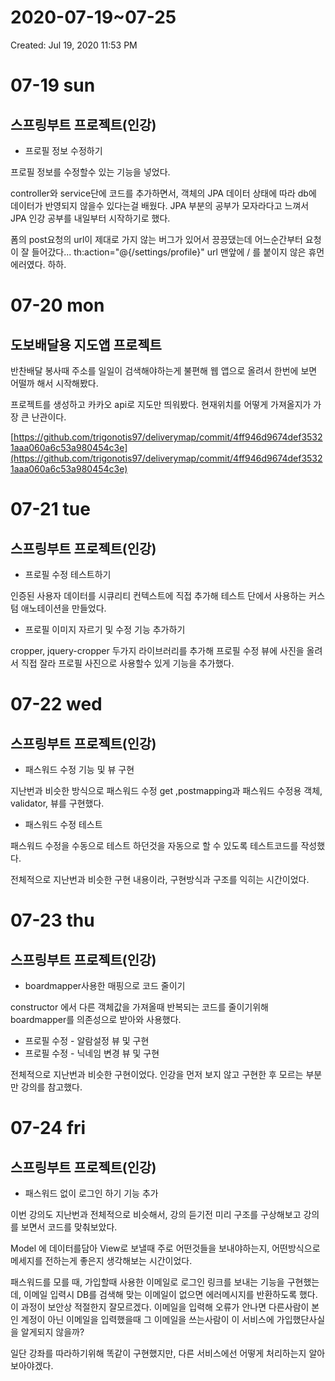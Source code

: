 # 2020-07-19~07-25

Created: Jul 19, 2020 11:53 PM

# 07-19 sun

## 스프링부트 프로젝트(인강)

- 프로필 정보 수정하기

프로필 정보를 수정할수 있는 기능을 넣었다. 

controller와 service단에 코드를 추가하면서, 객체의 JPA 데이터 상태에 따라 db에 데이터가 반영되지 않을수 있다는걸 배웠다. JPA 부분의 공부가 모자라다고 느껴서 JPA 인강 공부를 내일부터 시작하기로 했다.

폼의 post요청의 url이 제대로 가지 않는 버그가 있어서 끙끙댔는데 어느순간부터 요청이 잘 들어갔다... th:action="@{/settings/profile}" url 맨앞에 / 를 붙이지 않은 휴먼 에러였다. 하하. 

# 07-20 mon

## 도보배달용 지도앱 프로젝트

반찬배달 봉사때 주소를 일일이 검색해야하는게 불편해 웹 앱으로 올려서 한번에 보면 어떨까 해서 시작해봤다.

프로젝트를 생성하고 카카오 api로 지도만 띄워봤다. 현재위치를 어떻게 가져올지가 가장 큰 난관이다.

[https://github.com/trigonotis97/deliverymap/commit/4ff946d9674def35321aaa060a6c53a980454c3e](https://github.com/trigonotis97/deliverymap/commit/4ff946d9674def35321aaa060a6c53a980454c3e)

# 07-21 tue

## 스프링부트 프로젝트(인강)

- 프로필 수정 테스트하기

인증된 사용자 데이터를 시큐리티 컨텍스트에 직접 추가해 테스트 단에서 사용하는 커스텀 애노테이션을 만들었다.

- 프로필 이미지 자르기 및 수정 기능 추가하기

cropper, jquery-cropper 두가지 라이브러리를 추가해 프로필 수정 뷰에 사진을 올려서 직접 잘라 프로필 사진으로 사용할수 있게 기능을 추가했다.

# 07-22 wed

## 스프링부트 프로젝트(인강)

- 패스워드 수정 기능 및 뷰 구현

지난번과 비슷한 방식으로 패스워드 수정 get ,postmapping과 패스워드 수정용 객체, validator, 뷰를 구현했다.

- 패스워드 수정 테스트

패스워드 수정을 수동으로 테스트 하던것을 자동으로 할 수 있도록 테스트코드를 작성했다.

전체적으로 지난번과 비슷한 구현 내용이라, 구현방식과 구조를 익히는 시간이었다.

# 07-23 thu

## 스프링부트 프로젝트(인강)

- boardmapper사용한 매핑으로 코드 줄이기

constructor 에서 다른 객체값을 가져올때 반복되는 코드를 줄이기위해 boardmapper를 의존성으로 받아와 사용했다.

- 프로필 수정 - 알람설정 뷰 및 구현
- 프로필 수정 - 닉네임 변경 뷰 및 구현

전체적으로 지난번과 비슷한 구현이었다. 인강을 먼저 보지 않고 구현한 후 모르는 부분만 강의를 참고했다.

# 07-24 fri

## 스프링부트 프로젝트(인강)

- 패스워드 없이 로그인 하기 기능 추가

이번 강의도 지난번과 전체적으로 비슷해서, 강의 듣기전 미리 구조를 구상해보고 강의를 보면서 코드를 맞춰보았다.

Model 에 데이터를담아 View로 보낼때 주로 어떤것들을 보내야하는지, 어떤방식으로 메세지를 전하는게 좋은지 생각해보는 시간이었다.

패스워드를 모를 때, 가입할때 사용한 이메일로 로그인 링크를 보내는 기능을 구현했는데, 이메일 입력시 DB를 검색해 맞는 이메일이 없으면 에러메시지를 반환하도록 했다. 이 과정이 보안상 적절한지 잘모르겠다. 이메일을 입력해 오류가 안나면 다른사람이 본인 계정이 아닌 이메일을 입력했을때 그 이메일을 쓰는사람이 이 서비스에 가입했단사실을 알게되지 않을까?

일단 강좌를 따라하기위해 똑같이 구현했지만, 다른 서비스에선 어떻게 처리하는지 알아보아야겠다.